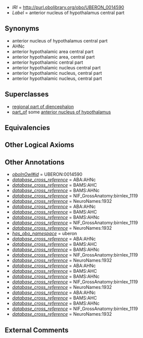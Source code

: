  * *IRI* = http://purl.obolibrary.org/obo/UBERON_0014590
 * *Label* = anterior nucleus of hypothalamus central part

## Synonyms

 * anterior nucleus of hypothalamus central part
 * AHNc
 * anterior hypothalamic area central part
 * anterior hypothalamic area, central part
 * anterior hypothalamic central part
 * anterior hypothalamic nucleus central part
 * anterior hypothalamic nucleus, central part
 * anterior hypothalamic nucleus, central part

## Superclasses

 * [regional part of diencephalon](../../UBERON/84/UBERON_0002784.md)
 * [part_of](../../BFO/50/BFO_0000050.md) some [anterior nucleus of hypothalamus](../../UBERON/34/UBERON_0002634.md)

## Equivalencies


## Other Logical Axioms


## Other Annotations

 * *[oboInOwl#id](../../id/oboInOwl#id.md)* = UBERON:0014590
 * *[database_cross_reference](../../ef/oboInOwl#hasDbXref.md)* = ABA:AHNc
 * *[database_cross_reference](../../ef/oboInOwl#hasDbXref.md)* = BAMS:AHC
 * *[database_cross_reference](../../ef/oboInOwl#hasDbXref.md)* = BAMS:AHNc
 * *[database_cross_reference](../../ef/oboInOwl#hasDbXref.md)* = NIF_GrossAnatomy:birnlex_1119
 * *[database_cross_reference](../../ef/oboInOwl#hasDbXref.md)* = NeuroNames:1932
 * *[database_cross_reference](../../ef/oboInOwl#hasDbXref.md)* = ABA:AHNc
 * *[database_cross_reference](../../ef/oboInOwl#hasDbXref.md)* = BAMS:AHC
 * *[database_cross_reference](../../ef/oboInOwl#hasDbXref.md)* = BAMS:AHNc
 * *[database_cross_reference](../../ef/oboInOwl#hasDbXref.md)* = NIF_GrossAnatomy:birnlex_1119
 * *[database_cross_reference](../../ef/oboInOwl#hasDbXref.md)* = NeuroNames:1932
 * *[has_obo_namespace](../../ce/oboInOwl#hasOBONamespace.md)* = uberon
 * *[database_cross_reference](../../ef/oboInOwl#hasDbXref.md)* = ABA:AHNc
 * *[database_cross_reference](../../ef/oboInOwl#hasDbXref.md)* = BAMS:AHC
 * *[database_cross_reference](../../ef/oboInOwl#hasDbXref.md)* = BAMS:AHNc
 * *[database_cross_reference](../../ef/oboInOwl#hasDbXref.md)* = NIF_GrossAnatomy:birnlex_1119
 * *[database_cross_reference](../../ef/oboInOwl#hasDbXref.md)* = NeuroNames:1932
 * *[database_cross_reference](../../ef/oboInOwl#hasDbXref.md)* = ABA:AHNc
 * *[database_cross_reference](../../ef/oboInOwl#hasDbXref.md)* = BAMS:AHC
 * *[database_cross_reference](../../ef/oboInOwl#hasDbXref.md)* = BAMS:AHNc
 * *[database_cross_reference](../../ef/oboInOwl#hasDbXref.md)* = NIF_GrossAnatomy:birnlex_1119
 * *[database_cross_reference](../../ef/oboInOwl#hasDbXref.md)* = NeuroNames:1932
 * *[database_cross_reference](../../ef/oboInOwl#hasDbXref.md)* = ABA:AHNc
 * *[database_cross_reference](../../ef/oboInOwl#hasDbXref.md)* = BAMS:AHC
 * *[database_cross_reference](../../ef/oboInOwl#hasDbXref.md)* = BAMS:AHNc
 * *[database_cross_reference](../../ef/oboInOwl#hasDbXref.md)* = NIF_GrossAnatomy:birnlex_1119
 * *[database_cross_reference](../../ef/oboInOwl#hasDbXref.md)* = NeuroNames:1932

## External Comments

